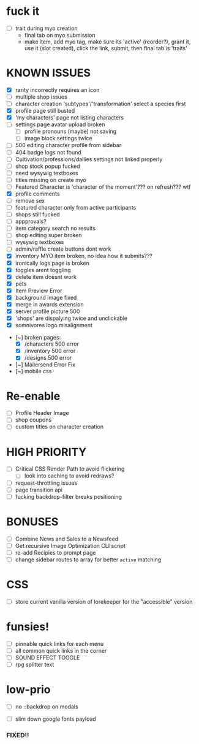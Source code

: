 # fuck it
- [ ] trait during myo creation
  - final tab on myo submission
  - make item, add myo tag, make sure its 'active' (reorder?), grant it, use it (slot created), click the link, submit, then final tab is 'traits'

# KNOWN ISSUES
- [x] rarity incorrectly requires an icon
- [ ] multiple shop issues
- [ ] character creation 'subtypes'/'transformation' select a species first
- [x] profile page still busted
- [x] 'my characters' page not listing characters
- [ ] settings page avatar upload broken
  - [ ] profile pronouns (maybe) not saving
  - [ ] image block settings twice
- [ ] 500 editing character profile from sidebar
- [ ] 404 badge logs not found
- [ ] Cultivation/professions/dailies settings not linked properly
- [ ] shop stock popup fucked
- [ ] need wysywig textboxes
- [ ] titles missing on create myo
- [ ] Featured Character is 'character of the moment'??? on refresh??? wtf
- [x] profile comments
- [ ] remove sex
- [ ] featured character only from active participants
- [ ] shops still fucked
- [ ] appprovals?
- [ ] item category search no results
- [ ] shop editing super broken
- [ ] wysywig textboxes
- [ ] admin/raffle create buttons dont work
- [x] inventory MYO item broken, no idea how it submits???
- [x] ironically logs page is broken
- [x] toggles arent toggling
- [x] delete item doesnt work
- [x] pets
- [x] Item Preview Error
- [x] background image fixed
- [x] merge in awards extension
- [x] server profile picture 500
- [x] 'shops' are dispalying twice and unclickable
- [x] somnivores logo misalignment
- [~] broken pages:
    - [x] /characters 500 error
    - [x] /inventory 500 error
    - [x] /designs 500 error
- [~] Mailersend Error Fix
- [~] mobile css

# Re-enable
- [ ] Profile Header Image
- [ ] shop coupons
- [ ] custom titles on character creation

# HIGH PRIORITY
- [ ] Critical CSS Render Path to avoid flickering
    - [ ] look into caching to avoid redraws?
- [ ] request-throttling issues
- [ ] page transition api
- [ ] fucking backdrop-filter breaks positioning

# BONUSES
- [ ] Combine News and Sales to a Newsfeed
- [ ] Get recursive Image Optimization CLI script
- [ ] re-add Recipies to prompt page
- [ ] change sidebar routes to array for better `active` matching

# CSS
- [ ] store current vanilla version of lorekeeper for the "accessible" version

# funsies!
- [ ] pinnable quick links for each menu
- [ ] all common quick links in the corner
- [ ] SOUND EFFECT TOGGLE
- [ ] rpg splitter text

# low-prio
- [ ] no ::backdrop on modals
- [ ] slim down google fonts payload




### FIXED!! ###
